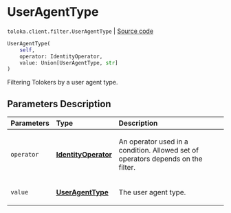 # UserAgentType
`toloka.client.filter.UserAgentType` | [Source code](https://github.com/Toloka/toloka-kit/blob/v1.2.2/src/client/filter.py#L656)

```python
UserAgentType(
    self,
    operator: IdentityOperator,
    value: Union[UserAgentType, str]
)
```

Filtering Tolokers by a user agent type.

## Parameters Description

| Parameters | Type | Description |
| :----------| :----| :-----------|
`operator`|**[IdentityOperator](toloka.client.primitives.operators.IdentityOperator.md)**|<p>An operator used in a condition. Allowed set of operators depends on the filter.</p>
`value`|**[UserAgentType](toloka.client.filter.UserAgentType.UserAgentType.md)**|<p>The user agent type.</p>
